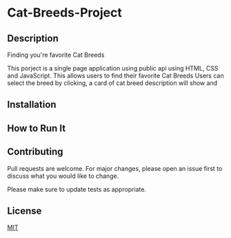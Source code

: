 # Cat-Breeds-Project


## Description

Finding you're favorite Cat Breeds 

This porject is a single page application using public api using HTML, CSS and JavaScript. 
This allows users to find their favorite Cat Breeds 
Users can select the breed by clicking, a card of cat breed description will show and 

## Installation
## How to Run It


## Contributing


Pull requests are welcome. For major changes, please open an issue first
to discuss what you would like to change.


Please make sure to update tests as appropriate.


## License


[MIT](https://choosealicense.com/licenses/mit/)

